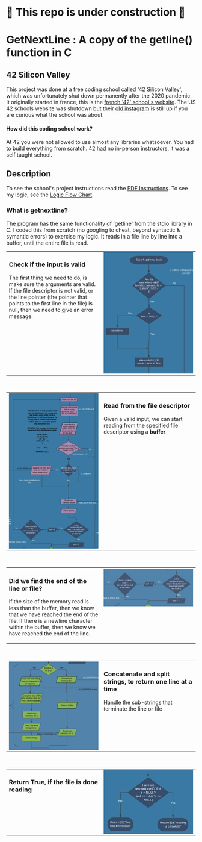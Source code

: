 # 🚧 This repo is under construction 🚧
# GetNextLine : A copy of the getline() function in C 

## 42 Silicon Valley
This project was done at a free coding school called '42 Silicon Valley', which was unfortunately shut down permanently after the 2020 pandemic. It originally started in france, this is the [french '42' school's website](https://42.fr/en/homepage/). The US 42 schools website was shutdown but their [old instagram](https://www.instagram.com/42siliconvalley/?hl=en) is still up if you are curious what the school was about.

#### How did this coding school work?
At 42 you were not allowed to use almost any libraries whatsoever. You had to build everything from scratch. 42 had no in-person instructors, it was a self taught school.

## Description 

To see the school's project instructions read the [PDF Instructions](https://github.com/wesleyZero/Get_Next_Line_42SiliconValley/blob/main/README_RESOURCES/get_next_line.pdf). To see my logic, see the [Logic Flow Chart](https://github.com/wesleyZero/Get_Next_Line_42SiliconValley/blob/main/README_RESOURCES/Get_next_line_FLOWCHART.pdf).

### What is getnextline? 
 The program has the same functionality of 'getline' from the stdio library in C. I coded this from scratch (no googling to cheat, beyond syntactic & symantic errors) to exercise my logic. It reads in a file line by line into a buffer, until the entire file is read. 


<table><tr><td valign="top" width="50%">



### Check if the input is valid  
The first thing we need to do, is make sure the arguments are valid. If the file descriptor is not valid, or the line pointer (the pointer that points to the first line in the file) is null, then we need to give an error message.   


</td><td valign="top" width="50%">

<img src="https://github.com/wesleyZero/Get_Next_Line_42SiliconValley/blob/main/README_RESOURCES/Flow_0.png?raw=true" align="left" style="width: 100%" />  


</td></tr></table>  

<br/>  

<table><tr><td valign="top" width="50%">

<img src="https://github.com/wesleyZero/Get_Next_Line_42SiliconValley/blob/main/README_RESOURCES/flow_1.png?raw=true" align="left" style="width: 100%" />  


</td><td valign="top" width="50%">



### Read from the file descriptor  
Given a valid input, we can start reading from the specified file descriptor using a **buffer**  


</td></tr></table>  

<br/>  

<table><tr><td valign="top" width="50%">



### Did we find the end of the line or file?   
If the size of the memory read is less than the buffer, then we know that we have reached the end of the file. If there is a newline character within the buffer, then we know we have reached the end of the line.   


</td><td valign="top" width="50%">

<img src="https://github.com/wesleyZero/Get_Next_Line_42SiliconValley/blob/main/README_RESOURCES/flow_3.png?raw=true" align="left" style="width: 100%" />  


</td></tr></table>  

<br/>  

<table><tr><td valign="top" width="50%">

<img src="https://github.com/wesleyZero/Get_Next_Line_42SiliconValley/blob/main/README_RESOURCES/flow_4.png?raw=true" align="left" style="width: 100%" />  


</td><td valign="top" width="50%">



### Concatenate and split strings, to return one line at a time  
Handle the sub-strings that terminate the line or file  


</td></tr></table>  

<br/>  

<table><tr><td valign="top" width="50%">



### Return True, if the file is done reading   
  


</td><td valign="top" width="50%">

<img src="https://github.com/wesleyZero/Get_Next_Line_42SiliconValley/blob/main/README_RESOURCES/flow_6.png?raw=true" align="left" style="width: 100%" />  


</td></tr></table>
<br />
